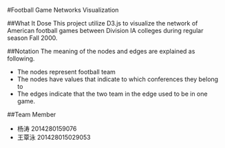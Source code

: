 #Football Game Networks Visualization

##What It Dose
This project utilize D3.js to visualize the network of American football games
between Division IA colleges during regular season Fall 2000.


##Notation
The meaning of the nodes and edges are explained as following.

* The nodes represent football team
* The nodes have values that indicate to which conferences they belong to
* The edges indicate that the two team in the edge used to be in one game.

##Team Member
* 杨涛 2014280159076
* 王覃泳 201428015029053